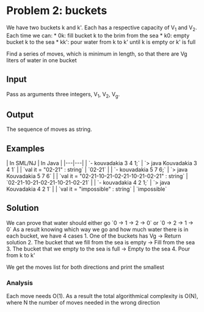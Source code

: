 <h1>Problem 2: buckets</h1>
We have two buckets k and k'. Each has a respective capacity of V<sub>1</sub> and V<sub>2</sub>. Each time we can:
* 0k: fill bucket k to the brim from the sea
* k0: empty bucket k to the sea
* kk': pour water from k to k' until k is empty or k' is full

Find a series of moves, which is minimum in length, so that there are V</sub>g</sub> liters of water in one bucket

<h2>Input</h2>
Pass as arguments three integers, V<sub>1</sub>, V<sub>2</sub>, V<sub>g</sub>.

<h2>Output</h2>
The sequence of moves as string.

<h2>Examples</h2>
| In SML/NJ | In Java |
|---|---|
| `- kouvadakia 3 4 1;` | `> java Kouvadakia 3 4 1` |
| `val it = "02-21" : string` | `02-21` |
| `- kouvadakia 5 7 6;` | `> java Kouvadakia 5 7 6` |
| `val it = "02-21-10-21-02-21-10-21-02-21" : string` | `02-21-10-21-02-21-10-21-02-21` |
| `- kouvadakia 4 2 1;` | `> java Kouvadakia 4 2 1` |
| `val it = "impossible" : string` | `impossible`


<h2>Solution </h2>
We can prove that water should either go `0 -> 1 -> 2 -> 0` or `0 -> 2 -> 1 -> 0`
As a result knowing which way we go and how much water there is in each bucket, we have 4 cases
1. One of the buckets has V</sub>g</sub> -> Return solution
2. The bucket that we fill from the sea is empty -> Fill from the sea
3. The bucket that we empty to the sea is full -> Empty to the sea
4. Pour from k to k'

We get the moves list for both directions and print the smallest

<h3>Analysis</h3>
Each move needs O(1). As a result the total algorithmical complexity is O(N), where N the number of moves
needed in the wrong direction
